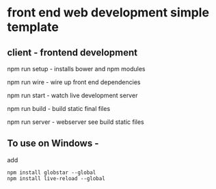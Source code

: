 # front end web development simple template

## client - frontend development

npm run setup - installs bower and npm modules

npm run wire - wire up front end dependencies

npm run start - watch live development server

npm run build - build static final files

npm run server - webserver see build static files


## To use on Windows -

add

    npm install globstar --global
    npm install live-reload --global
